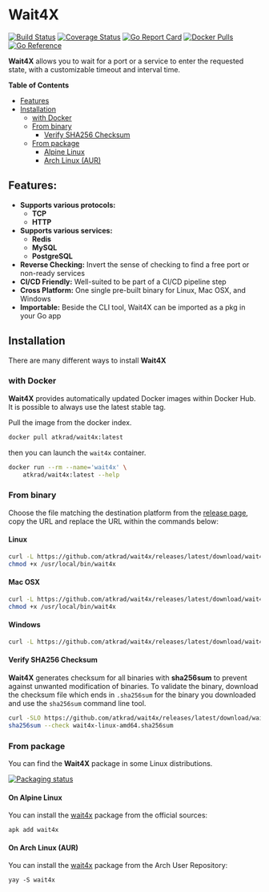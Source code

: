 # Wait4X 
[![Build Status](https://cloud.drone.io/api/badges/atkrad/wait4x/status.svg)](https://cloud.drone.io/atkrad/wait4x) [![Coverage Status](https://coveralls.io/repos/github/atkrad/wait4x/badge.svg?branch=master)](https://coveralls.io/github/atkrad/wait4x?branch=master) [![Go Report Card](https://goreportcard.com/badge/github.com/atkrad/wait4x)](https://goreportcard.com/report/github.com/atkrad/wait4x) [![Docker Pulls](https://img.shields.io/docker/pulls/atkrad/wait4x)](https://hub.docker.com/r/atkrad/wait4x) [![Go Reference](https://pkg.go.dev/badge/github.com/atkrad/wait4x.svg)](https://pkg.go.dev/github.com/atkrad/wait4x)

**Wait4X** allows you to wait for a port or a service to enter the requested state, with a customizable timeout and interval time.

**Table of Contents**
- [Features](#features)
- [Installation](#installation)
    - [with Docker](#with-docker)
    - [From binary](#from-binary)
        - [Verify SHA256 Checksum](#verify-sha256-checksum)
    - [From package](#from-package)
        - [Alpine Linux](#on-alpine-linux)
        - [Arch Linux (AUR)](#on-arch-linux-aur)

## Features:
- **Supports various protocols:**
  - **TCP**
  - **HTTP**
- **Supports various services:**
  - **Redis**
  - **MySQL**
  - **PostgreSQL**
- **Reverse Checking:** Invert the sense of checking to find a free port or non-ready services
- **CI/CD Friendly:** Well-suited to be part of a CI/CD pipeline step
- **Cross Platform:** One single pre-built binary for Linux, Mac OSX, and Windows
- **Importable:** Beside the CLI tool, Wait4X can be imported as a pkg in your Go app

## Installation
There are many different ways to install **Wait4X**

### with Docker
**Wait4X** provides automatically updated Docker images within Docker Hub. It is possible to always use the latest stable tag.

Pull the image from the docker index.
```bash
docker pull atkrad/wait4x:latest
```

then you can launch the `wait4x` container.
```bash
docker run --rm --name='wait4x' \
    atkrad/wait4x:latest --help
```

### From binary
Choose the file matching the destination platform from the [release page](https://github.com/atkrad/wait4x/releases), copy the URL and replace the URL within the commands below:

#### Linux
```bash
curl -L https://github.com/atkrad/wait4x/releases/latest/download/wait4x-linux-amd64 -o /usr/local/bin/wait4x
chmod +x /usr/local/bin/wait4x
```

#### Mac OSX
```bash
curl -L https://github.com/atkrad/wait4x/releases/latest/download/wait4x-darwin-amd64 -o /usr/local/bin/wait4x
chmod +x /usr/local/bin/wait4x
```

#### Windows
```bash
curl -L https://github.com/atkrad/wait4x/releases/latest/download/wait4x-windows-amd64 -o wait4x.exe
```

#### Verify SHA256 Checksum
**Wait4X** generates checksum for all binaries with **sha256sum** to prevent against unwanted modification of binaries. To validate the binary, download the checksum file which ends in `.sha256sum` for the binary you downloaded and use the `sha256sum` command line tool.
```bash
curl -SLO https://github.com/atkrad/wait4x/releases/latest/download/wait4x-linux-amd64.sha256sum
sha256sum --check wait4x-linux-amd64.sha256sum
```

### From package
You can find the **Wait4X** package in some Linux distributions.

[![Packaging status](https://repology.org/badge/vertical-allrepos/wait4x.svg)](https://repology.org/project/wait4x/versions)

#### On Alpine Linux
You can install the [wait4x](https://pkgs.alpinelinux.org/packages?name=wait4x) package from the official sources:
```shell
apk add wait4x
```

#### On Arch Linux (AUR)
You can install the [wait4x](https://aur.archlinux.org/packages/wait4x/) package from the Arch User Repository:
```shell
yay -S wait4x
```